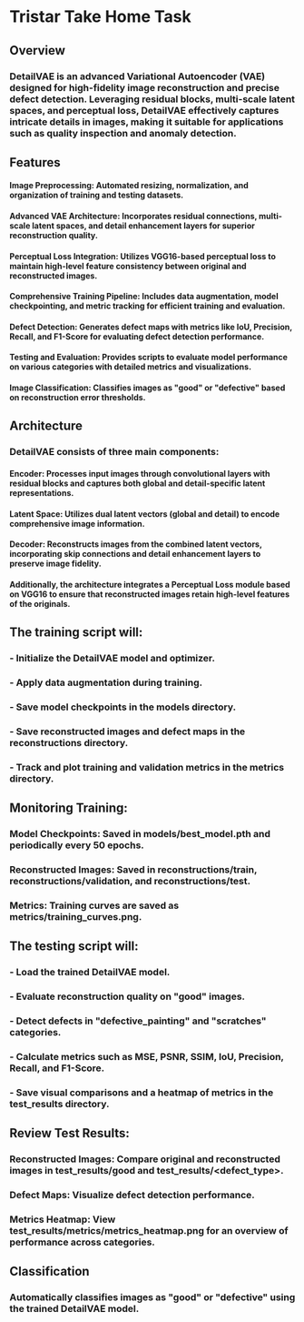 # Tristar Take Home Task
## Overview

### DetailVAE is an advanced Variational Autoencoder (VAE) designed for high-fidelity image reconstruction and precise defect detection. Leveraging residual blocks, multi-scale latent spaces, and perceptual loss, DetailVAE effectively captures intricate details in images, making it suitable for applications such as quality inspection and anomaly detection.

## Features

#### Image Preprocessing: Automated resizing, normalization, and organization of training and testing datasets.
#### Advanced VAE Architecture: Incorporates residual connections, multi-scale latent spaces, and detail enhancement layers for superior reconstruction quality.
#### Perceptual Loss Integration: Utilizes VGG16-based perceptual loss to maintain high-level feature consistency between original and reconstructed images.
#### Comprehensive Training Pipeline: Includes data augmentation, model checkpointing, and metric tracking for efficient training and evaluation.
#### Defect Detection: Generates defect maps with metrics like IoU, Precision, Recall, and F1-Score for evaluating defect detection performance.
#### Testing and Evaluation: Provides scripts to evaluate model performance on various categories with detailed metrics and visualizations.
#### Image Classification: Classifies images as "good" or "defective" based on reconstruction error thresholds.

## Architecture

### DetailVAE consists of three main components:

#### Encoder: Processes input images through convolutional layers with residual blocks and captures both global and detail-specific latent representations.
#### Latent Space: Utilizes dual latent vectors (global and detail) to encode comprehensive image information.
#### Decoder: Reconstructs images from the combined latent vectors, incorporating skip connections and detail enhancement layers to preserve image fidelity.
#### Additionally, the architecture integrates a Perceptual Loss module based on VGG16 to ensure that reconstructed images retain high-level features of the originals.

## The training script will:
### - Initialize the DetailVAE model and optimizer.
### - Apply data augmentation during training.
### - Save model checkpoints in the models directory.
### - Save reconstructed images and defect maps in the reconstructions directory.
### - Track and plot training and validation metrics in the metrics directory.
## Monitoring Training:
### Model Checkpoints: Saved in models/best_model.pth and periodically every 50 epochs.
### Reconstructed Images: Saved in reconstructions/train, reconstructions/validation, and reconstructions/test.
### Metrics: Training curves are saved as metrics/training_curves.png.

## The testing script will:
### - Load the trained DetailVAE model.
### - Evaluate reconstruction quality on "good" images.
### - Detect defects in "defective_painting" and "scratches" categories.
### - Calculate metrics such as MSE, PSNR, SSIM, IoU, Precision, Recall, and F1-Score.
### - Save visual comparisons and a heatmap of metrics in the test_results directory.
## Review Test Results:
### Reconstructed Images: Compare original and reconstructed images in test_results/good and test_results/<defect_type>.
### Defect Maps: Visualize defect detection performance.
### Metrics Heatmap: View test_results/metrics/metrics_heatmap.png for an overview of performance across categories.

## Classification
### Automatically classifies images as "good" or "defective" using the trained DetailVAE model.

